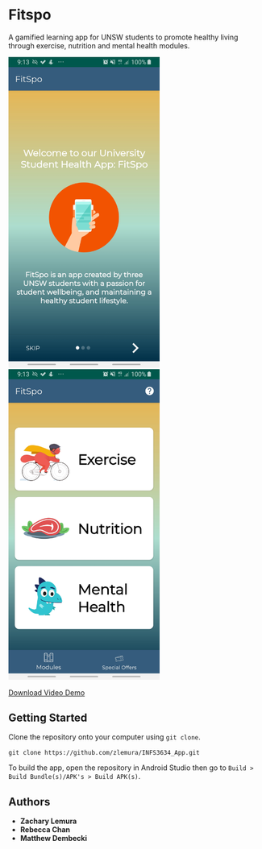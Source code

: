 # Fitspo

A gamified learning app for UNSW students to promote healthy living through exercise, nutrition and mental health modules.

<img src="https://github.com/zlemura/INFS3634_App/blob/master/demo/Intro.jpg" width="300"> <img src="https://github.com/zlemura/INFS3634_App/blob/master/demo/Menu.jpg" width="300">

[Download Video Demo](https://github.com/zlemura/INFS3634_App/raw/master/demo/Fitspo%20Demo.mp4)

## Getting Started

Clone the repository onto your computer using ```git clone```.

    git clone https://github.com/zlemura/INFS3634_App.git

To build the app, open the repository in Android Studio then go to ```Build > Build Bundle(s)/APK's > Build APK(s)```.

## Authors

* **Zachary Lemura**
* **Rebecca Chan**
* **Matthew Dembecki**